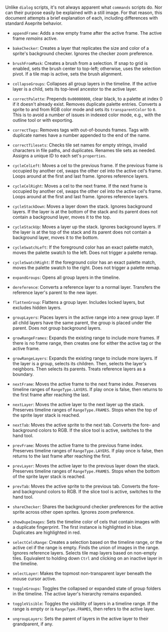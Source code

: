 Unlike `dialog` scripts, it's not always apparent what `commands` scripts do. Nor can their purpose easily be explained with a still image. For that reason, this document attempts a brief explanation of each, including differences with standard Aseprite behavior.

- `appendFrame`: Adds a new empty frame after the active frame. The active frame *remains* active.

- `bakeChecker`: Creates a layer that replicates the size and color of a sprite's background checker. Ignores the checker zoom preference.

- `brushFromMask`: Creates a brush from a selection. If snap to grid is enabled, sets the brush center to top-left; otherwise, uses the selection pivot. If a tile map is active, sets the brush alignment.

- `collapseGroups`: Collapses all group layers in the timeline. If the active layer is a child, sets its top-level ancestor to the active layer.

- `correctPalette`: Prepends `0x00000000`, clear black, to a palette at index 0 if it doesn't already exist. Removes duplicate palette entries. Converts a sprite to and from RGB color mode and sets its `transparentColor` to `0`. This is to avoid a number of issues in indexed color mode, e.g., with the outline tool or with exporting.

- `correctTags`: Removes tags with out-of-bounds frames. Tags with duplicate names have a number appended to the end of the name.

- `correctTilesets`: Checks tile set names for empty strings, invalid characters in file paths, and duplicates. Renames tile sets as needed. Assigns a unique ID to each set's `properties`.

- `cycleCelLeft`: Moves a cel to the previous frame. If the previous frame is occupied by another cel, swaps the other cel into the active cel's frame. Loops around at the first and last frame. Ignores reference layers.

- `cycleCelRight`: Moves a cel to the next frame. If the next frame is occupied by another cel, swaps the other cel into the active cel's frame. Loops around at the first and last frame. Ignores reference layers.

- `cycleStackDown`: Moves a layer down the stack. Ignores background layers. If the layer is at the bottom of the stack and its parent does not contain a background layer, moves it to the top.

- `cycleStackUp`: Moves a layer up the stack. Ignores background layers. If the layer is at the top of the stack and its parent does not contain a background layer, moves it to the bottom.

- `cycleSwatchLeft`: If the foreground color has an exact palette match, moves the palette swatch to the left. Does not trigger a palette remap.
 
- `cycleSwatchRight`: If the foreground color has an exact palette match, moves the palette swatch to the right. Does not trigger a palette remap.

- `expandGroups`: Opens all group layers in the timeline.

- `dereference`: Converts a reference layer to a normal layer. Transfers the reference layer's parent to the new layer.

- `flattenGroup`: Flattens a group layer. Includes locked layers, but excludes hidden layers.

- `groupLayers`: Places layers in the active range into a new group layer. If all child layers have the same parent, the group is placed under the parent. Does not group background layers.

- `growRangeFrames`: Expands the existing range to include more frames. If there is no frame range, then creates one for either the active tag or the active frame.

- `growRangeLayers`: Expands the existing range to include more layers. If the layer is a group, selects its children. Then, selects the layer's neighbors. Then selects its parents. Treats reference layers as a boundary.

- `nextFrame`: Moves the active frame to the next frame index. Preserves timeline ranges of `RangeType.LAYERS`. If play once is false, then returns to the first frame after reaching the last.

- `nextLayer`: Moves the active layer to the next layer up the stack. Preserves timeline ranges of `RangeType.FRAMES`. Stops when the top of the sprite layer stack is reached.

- `nextTab`: Moves the active sprite to the next tab. Converts the fore- and background colors to RGB. If the slice tool is active, switches to the hand tool.

- `prevFrame`: Moves the active frame to the previous frame index. Preserves timeline ranges of `RangeType.LAYERS`. If play once is false, then returns to the last frame after reaching the first.

- `prevLayer`: Moves the active layer to the previous layer down the stack. Preserves timeline ranges of `RangeType.FRAMES`. Stops when the bottom of the sprite layer stack is reached.

- `prevTab`: Moves the active sprite to the previous tab. Converts the fore- and background colors to RGB. If the slice tool is active, switches to the hand tool.

- `shareChecker`: Shares the background checker preferences for the active sprite across other open sprites. Ignores zoom preference.

- `showDupeImages`: Sets the timeline color of cels that contain images with a duplicate fingerprint. The first instance is highlighted in blue. Duplicates are highlighted in red.

- `selectCelsRange`: Creates a selection based on the timeline range, or the active cel if the range is empty. Finds the union of images in the range. Ignores reference layers. Selects tile map layers based on non-empty tiles. Equivalent to holding down `Ctrl` and clicking on an inactive layer in the timeline.

- `selectLayer`: Makes the topmost non-transparent layer beneath the mouse cursor active.

- `toggleGroups`: Toggles the collapsed or expanded state of group folders in the timeline. The active layer's hierarchy remains expanded.

- `toggleVisible`: Toggles the visibility of layers in a timeline range. If the range is empty or is `RangeType.FRAMES`, then refers to the active layer.

- `ungroupLayers`: Sets the parent of layers in the active layer to their grandparent, if any.